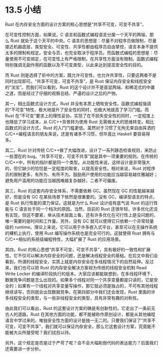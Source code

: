 # 13.5 小结

Rust 在内存安全方面的设计方案的核心思想是“共享不可变，可变不共享”。

在可变性控制方面，如果说，C 语言和函数式编程语言分属一个天平的两端，那么 Rust 就处于这个天平的中央。C 语言的思想是：尽量不对程序员做限制，尽量接近机器底层，类型安全、可变性、共享性都由程序员自由掌控，语言本身不提供太多的限制和规定。安全与否，也完全取决于程序员。而函数式编程的思想是：尽量使用不可变绑定，在可变性上有严格限制，在共享性方面没有限制。函数式编程特别强调无副作用的函数以及不可变类型，以此来达到提高安全性的目的。

而 Rust 则是选择了折中的方案，既允许可变性，也允许共享性，只要这两者不是同时出现即可。“共享不可变，可变不共享”，是 Rust 保证内存安全和线程安全的“法宝”。而我们可以看到，Rust 的这个设计并不是首鼠两端、和稀泥式的中庸之道，而是经过了仔细的观察总结、严谨的设计之后的产物。

其一，相比函数式设计方式，Rust 并没有本质上牺牲安全性。函数式编程强调的“不可变”特性，极大地提升了安全性的同时，也极大地提高了学习门槛。而 Rust 在“不可变”要求上的理性妥协，实现了在不损失安全性的同时，一定程度上也降低了学习成本。从 C/C++背景转为使用 Rust 无需做太大的思维转变。相比函数式的设计方式，Rust 的入门门槛更低。虽然对于习惯了无拘无束自由挥洒的 C/C++编程语言的朋友来说，还是有诸多不习惯，但毕竟比 Haskell 要容易得多。

其二，Rust 针对传统 C/C++做了大幅改进，设计了一系列静态检查规则，来防止一些潜在的 bug。“共享不可变，可变不共享”就是其中一项重要的规则。在传统的 C/C++中，所有的指针都是同一个类型。从功能性来说，这样设计是非常强大的，但它缺少的恰恰是一定程度的取舍，以提高安全性。相对来说，Rust 对程序员的限制更多，有所为、有所不为。鼓励用户使用的功能应当越容易越优雅越好；避免用户滥用的功能应当越困难越复杂越好。二者不可偏废。

其三，Rust 的这套内存安全体系，不需要依赖 GC。虽然现在 GC 的性能越来越好，但是没有 GC 在某些场景下依然是很重要的。没有 GC、编译型语言的特点，是 Rust 执行性能的潜力保证。这就是为什么 Rust 设计组有底气说 Rust 的运行性能与 C 语言处于同一个档次的原因。当然，目前的 Rust 还很年轻，许多优化还没有实现，但这不要紧，单从技术层面上看，还有许多优化在可行性上是没问题的，唯一需要的是时间和工作量。另外，没有 GC 就可以使得它只依赖一个非常轻量级的 runtime。理论上来说，它可以用于许多嵌入式平台，甚至可以在无操作系统的裸机上执行，使用 Rust 编写操作系统也是完全可行的。这就使得 Rust 拥有与 C/C++相似的系统级编程特性，大幅扩展了 Rust 的应用场景。

其四，Rust 的核心思想“共享不可变，可变不共享”，具有极好的一致性和扩展性。它不仅可以解决内存安全的问题，还是解决线程安全的基础。在后文中我们会看到，所谓的线程安全，实质上就是内存安全在多线程情况下的自然延伸。反过来，我们也可以把 Rust 的内存安全解决方案视为传统的线程安全机制 Read Write Locker 的编译阶段执行的版本。大家应该都能联想到，在多线程环境下，数据竞争问题是怎么出现的。如果多个线程对同一个共享变量都是只读的，它是安全的；如果有一个线程对共享变量写操作，那它就必须是独占的，不可有其他线程继续读写，否则就会出现数据竞争。在第四部分中我们还会发现，Rust 里面的许多线程安全的类型，与一些非线程安全的类型，具有非常有趣的对称性。

由此我们可以看出，Rust 的这套设计方案的确是有创新性的。它走出了一条前无古人的道路。Rust 在其他方面的功能，都不能被称作原创设计，都是从其他编程语言中学过来的。唯独安全性方面的设计是独一无二的。只要我们保证了“共享不可变，可变不共享”，我们就可以保证内存安全。那么它这套设计方案，究竟能不能被大众所接受呢？我们拭目以待。

另外，这个规定是否是过于严苛了呢？会不会大幅削弱代码的表达能力？后面我们还需要进一步分析。
